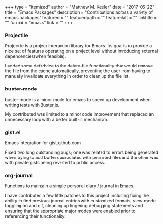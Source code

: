 +++
type = "itemized"
author = "Matthew M. Keeler"
date = "2017-06-22"
title = "Emacs Packages"
description = "Contributions across a variety of emacs packages"
featured = ""
featuredpath = ""
featuredalt = ""
linktitle = ""
format = "emacs"
link = ""
+++

### Projectile

Projectile is a project interaction library for Emacs. Its goal is to provide a
nice set of features operating on a project level without introducing external
dependencies(when feasible).

I added some defadvice to the delete-file functionality that would remove the
file from the cache automatically, preventing the user from having to manually
invalidate everything in order to clean up the file list.

### buster-mode

buster-mode is a minor mode for emacs to speed up development when writing
tests with Buster.js.

My contributed was limited to a minor code improvement that replaced an
unnecessary loop with a better built-in mechanism.

### gist.el

Emacs integration for gist.github.com

Fixed two long outstanding bugs; one was related to errors being generated when
trying to add buffers associated with persisted files and the other was with
private gists being reverted to public access.

### org-journal

Functions to maintain a simple personal diary / journal in Emacs.

I have contributed a few little patches to this project including fixing the
ability to find previous journal entries with customized formats, view-mode
toggling on and off, cleaning up lingering debugging statements and ensuring
that the appropriate major modes were enabled prior to referencing their
functionality.
